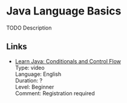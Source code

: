 # Java Language Basics

TODO Description

## Links

- [Learn Java: Conditionals and Control Flow](https://www.codecademy.com/courses/learn-java/lessons/conditionals-control-flow)  
  Type: video  
  Language: English  
  Duration: ?  
  Level: Beginner  
  Comment: Registration required
